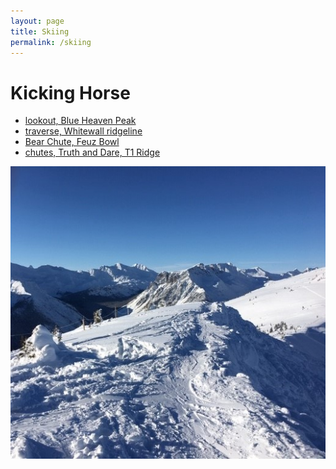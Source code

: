 ```yaml
---
layout: page
title: Skiing
permalink: /skiing
---
```


Kicking Horse
======
  - [lookout, Blue Heaven Peak](/assets/img/KHMR_clouds.jpg)
  - [traverse, Whitewall ridgeline](/assets/img/KHMR_ridge.jpg)
  - [Bear Chute, Feuz Bowl](/assets/img/KHMR_Whitewall.jpg)
  - [chutes, Truth and Dare, T1 Ridge](/assets/img/KHMR_Terminator.jpg)

![](assets/img/KHMR_ridge.jpg)
